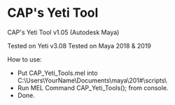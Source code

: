 # CAP's Yeti Tool
CAP's Yeti Tool v1.05 (Autodesk Maya)

Tested on Yeti v3.08
Tested on Maya 2018 & 2019

How to use:
- Put CAP_Yeti_Tools.mel into C:\Users\YourName\Documents\maya\201#\scripts\
- Run MEL Command CAP_Yeti_Tools(); from console.
- Done.
